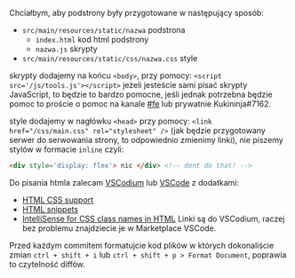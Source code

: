 Chciałbym, aby podstrony były przygotowane w następujący sposób:
- `src/main/resources/static/nazwa` podstrona
  - `index.html` kod html podstrony
  - `nazwa.js` skrypty
- `src/main/resources/static/css/nazwa.css`  style

skrypty dodajemy na końcu `<body>`, przy pomocy: `<script src='/js/tools.js'></script>`
jeżeli jesteście sami pisać skrypty JavaScript, to będzie to bardzo pomocne, jeśli jednak potrzebna będzie pomoc to proście o pomoc na kanale [#fe](https://discord.com/channels/1031948492635119746/1045725601434193960) lub prywatnie Kukininja#7162.

style dodajemy w nagłówku `<head>` przy pomocy: `<link href="/css/main.css" rel="stylesheet" />` (jak będzie przygotowany serwer do serwowania strony, to odpowiednio zmienimy linki),
nie piszemy stylów w formacie `inline` czyli:
```html
<div style='display: flex'> nic </div> <!-- dont do that! -->
```

Do pisania htmla zalecam [VSCodium](https://vscodium.com/) lub [VSCode](https://vscodium.com/) z dodatkami:
 - [HTML CSS support](https://open-vsx.org/extension/ecmel/vscode-html-css)
 - [HTML snippets](https://open-vsx.org/extension/abusaidm/html-snippets)
 - [IntelliSense for CSS class names in HTML](https://open-vsx.org/extension/Zignd/html-css-class-completion)
Linki są do VSCodium, raczej bez problemu znajdziecie je w Marketplace VSCode.

Przed każdym commitem formatujcie kod plików w których dokonaliście zmian `ctrl + shift + i` lub `ctrl + shift + p > Format Document`, poprawia to czytelność diffów.

